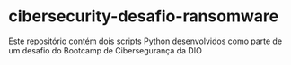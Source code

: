# cibersecurity-desafio-ransomware
Este repositório contém dois scripts Python desenvolvidos como parte de um desafio do Bootcamp de Cibersegurança da DIO
